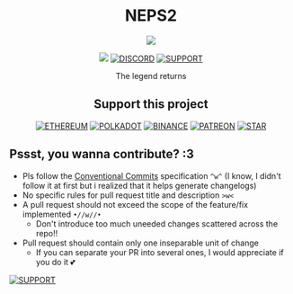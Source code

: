 <div align=center>

# NEPS2
![](https://badgen.net/static/under/construction/F96854=2)

<!-- ![](https://img.shields.io/badge/Linux-FA2?style=for-the-badge&logo=linux&logoColor=black) -->
![](https://img.shields.io/badge/Windows-FA2?style=for-the-badge&logo=windows&logoColor=black)
[![DISCORD](https://img.shields.io/badge/Discord-5865F2?style=for-the-badge&logo=discord&logoColor=white)](https://discord.gg/pwB3XBppVr)
[![SUPPORT](https://img.shields.io/badge/support-this%20project-30363D?style=for-the-badge&logo=GitHub-Sponsors&logoColor=#white)](#support-this-project)

The legend returns

</div>



<div align=center>

## Support this project

[![ETHEREUM](https://img.shields.io/badge/Ethereum-3C3C3D?style=for-the-badge&logo=Ethereum&logoColor=white)](https://degeneratehyperbola.github.io/display-text/?Etherium%20Mainnet%20💖&&0xC2099607c024F533718C493Da53B38577157BA8f)
[![POLKADOT](https://img.shields.io/badge/polkadot-E6007A?style=for-the-badge&logo=polkadot&logoColor=000)](https://degeneratehyperbola.github.io/display-text/?Polkadot%20Relay%20Chain%20💕&&13sKWjRxNJpBdC2PH3bWsXvKSSPKDgYF8wLwtVnbwZ5cqhhR)
[![BINANCE](https://img.shields.io/badge/Binance-FCD535?style=for-the-badge&logo=binance&logoColor=white)](https://degeneratehyperbola.github.io/display-text/?Binance%20Smart%20Chain%20💗&&0xC2099607c024F533718C493Da53B38577157BA8f)
[![PATREON](https://img.shields.io/badge/Patreon-F96854?style=for-the-badge&logo=patreon&logoColor=white)](https://www.patreon.com/hyperbola)
[![STAR](https://img.shields.io/badge/A%20star%20:3-⭐-27F?style=for-the-badge&logoColor=white&labelColor=FF0)](.)

</div>



## Pssst, you wanna contribute? :3

- Pls follow the [Conventional Commits](https://www.conventionalcommits.org/en/v1.0.0/) specification `^w^` (I know, I didn't follow it at first but i realized that it helps generate changelogs)
- No specific rules for pull request title and description `>w<`
- A pull request should not exceed the scope of the feature/fix implemented `•//w//•`
	- Don't introduce too much uneeded changes scattered across the repo!!
- Pull request should contain only one inseparable unit of change
	- If you can separate your PR into several ones, I would appreciate if you do it 💕

[![SUPPORT](https://img.shields.io/badge/support-this%20project-30363D?style=for-the-badge&logo=GitHub-Sponsors&logoColor=#white)](#support-this-project)

